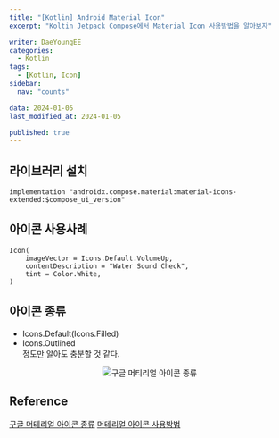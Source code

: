 ```yaml
---
title: "[Kotlin] Android Material Icon"
excerpt: "Koltin Jetpack Compose에서 Material Icon 사용방법을 알아보자"

writer: DaeYoungEE
categories:
  - Kotlin
tags:
  - [Kotlin, Icon]
sidebar:
  nav: "counts"

data: 2024-01-05
last_modified_at: 2024-01-05

published: true
---
```


## 라이브러리 설치

```koltin
implementation "androidx.compose.material:material-icons-extended:$compose_ui_version"
```

## 아이콘 사용사례

```koltin
Icon(
    imageVector = Icons.Default.VolumeUp,
    contentDescription = "Water Sound Check",
    tint = Color.White,
)
```

## 아이콘 종류

- Icons.Default(Icons.Filled)
- Icons.Outlined  
  정도만 알아도 충분할 것 같다.

<div align="center">
  <img alt="구글 머티리얼 아이콘 종류" src="https://github.com/DaeYoungee/Sign-up_Firebase/assets/121485300/7cfd9078-4bb5-4643-b61e-11b7739c7607">   
</div>

## Reference

[구글 머테리얼 아이콘 종류](https://fonts.google.com/icons?selected=Material+Icons:volume_up:&icon.query=sound&icon.platform=android)
[머테리얼 아이콘 사용방법](https://velog.io/@gogumi4502/Android-Material-Icons-%EC%82%AC%EC%9A%A9%EB%B2%95)
